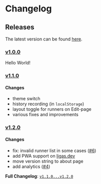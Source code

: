 # Changelog

## Releases

The latest version can be found [here](https://ligas.dev).

### [v1.0.0](https://github.com/tametsi/ligas/releases/tag/v1.0.0)

Hello World!

### [v1.1.0](https://github.com/tametsi/ligas/releases/tag/v1.1.0)

#### Changes

- theme switch
- history recording (in `localStorage`)
- layout toggle for runners on Edit-page
- various fixes and improvements

### [v1.2.0](https://github.com/tametsi/ligas/tree/v1.2.0)

#### Changes

- fix: invalid runner list in some cases ([#6](https://github.com/tametsi/ligas/issues/6))
- add PWA support on [ligas.dev](https://ligas.dev)
- move version string to about page
- add analytics ([#4](https://github.com/tametsi/ligas/pull/4))

**Full Changelog**: [`v1.1.0...v1.2.0`](https://github.com/tametsi/ligas/compare/v1.1.0...v1.2.0)
